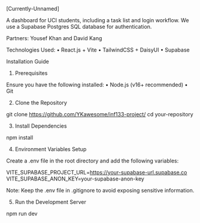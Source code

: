[Currently-Unnamed]

A dashboard for UCI students, including a task list and login workflow. We use a Supabase Postgres SQL database for authentication.

Partners: Yousef Khan and David Kang

Technologies Used:
	•	React.js + Vite
	•	TailwindCSS + DaisyUI
	•	Supabase

Installation Guide

1. Prerequisites

Ensure you have the following installed:
	•	Node.js (v16+ recommended)
	•	Git

2. Clone the Repository

git clone https://github.com/YKawesome/inf133-project/
cd your-repository

3. Install Dependencies

npm install


4. Environment Variables Setup

Create a .env file in the root directory and add the following variables:

VITE_SUPABASE_PROJECT_URL=https://your-supabase-url.supabase.co
VITE_SUPABASE_ANON_KEY=your-supabase-anon-key

Note: Keep the .env file in .gitignore to avoid exposing sensitive information.

5. Run the Development Server

npm run dev
